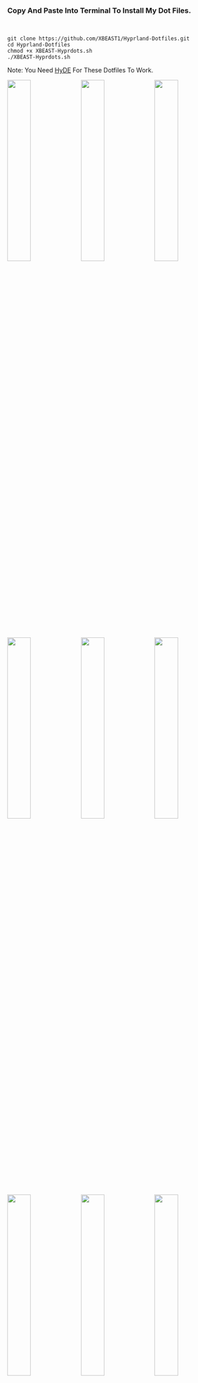 <h3>Copy And Paste Into Terminal To Install My Dot Files.</h3>
<br>
  
```
git clone https://github.com/XBEAST1/Hyprland-Dotfiles.git
cd Hyprland-Dotfiles
chmod +x XBEAST-Hyprdots.sh
./XBEAST-Hyprdots.sh
```
Note: You Need <a href="https://github.com/HyDE-Project/HyDE">HyDE</a> For These Dotfiles To Work.

<img width="32.5%" src="https://github.com/user-attachments/assets/2878492c-ac50-48be-98fc-d4d17cd7f119">
<img width="32.5%" src="https://github.com/user-attachments/assets/141243a5-1103-42d0-a668-7366f293bdfe">
<img width="32.5%" src="https://github.com/user-attachments/assets/c6371037-0858-4213-aaad-7e702e894e50">
<img width="32.5%" src="https://github.com/user-attachments/assets/1092f76d-0e77-48a3-bee1-0c4fefdbf8d4">
<img width="32.5%" src="https://github.com/user-attachments/assets/0e06c8cb-6049-4948-95e5-a8c6bcddc8a9">
<img width="32.5%" src="https://github.com/user-attachments/assets/242e3b39-87a5-40a3-a91b-dc53fd124cf3">
<img width="32.5%" src="https://github.com/user-attachments/assets/87cb0623-ee6f-44e2-94d7-8c5fc53aeaa5">
<img width="32.5%" src="https://github.com/user-attachments/assets/17e14347-e5c2-4397-82a8-6937c8f60147">
<img width="32.5%" src="https://github.com/user-attachments/assets/b48952b9-04a5-4489-97ed-0313185ed08f">
<img width="32.5%" src="https://github.com/user-attachments/assets/6a56020a-bf90-4950-bfff-e527dea774ad">
<img width="32.5%" src="https://github.com/user-attachments/assets/9dff6440-a35d-4efa-9aed-2ffb0a44ec6a">
<img width="32.5%" src="https://github.com/user-attachments/assets/09d82415-00cf-4b52-b007-434fc15fc656">
<img width="32.5%" src="https://github.com/user-attachments/assets/c50c0908-f41c-4881-9485-d94a51ae3cce">
<img width="32.5%" src="https://github.com/user-attachments/assets/c6ecca67-95cf-47c9-9f27-f8668f9062a2">
<img width="32.5%" src="https://github.com/user-attachments/assets/277fba8f-cc17-4618-ac08-1d1417b13fc8">
<img width="32.5%" src="https://github.com/user-attachments/assets/fe2a678b-81fc-4a2f-8030-62d415dff80f">
<img width="32.5%" src="https://github.com/user-attachments/assets/aa643836-12c8-4766-a58c-48864406b696">
<img width="32.5%" src="https://github.com/user-attachments/assets/7c0566ae-219d-40c9-845c-308e55287de0">
